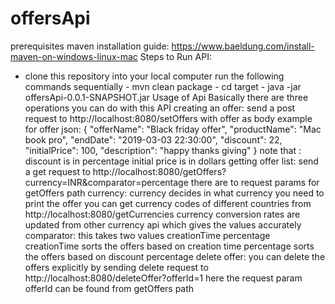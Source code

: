 # offersApi
prerequisites
	maven 
		installation guide: https://www.baeldung.com/install-maven-on-windows-linux-mac
Steps to Run API:
  - clone this repository into your local computer
	run the following commands sequentially
		- mvn clean package
		- cd target
		- java -jar offersApi-0.0.1-SNAPSHOT.jar
Usage of Api
	Basically there are three operations you can do with this API
		creating an offer:
			send a post request to http://localhost:8080/setOffers with offer as body
			example for offer json:
				{
					"offerName": "Black friday offer",
					"productName": "Mac book pro",
					"endDate": "2019-03-03 22:30:00",
					"discount": 22,
					"initialPrice": 100,
					"description": "happy thanks giving"
				}
			note that :
				discount is in percentage
				initial price is in dollars
		getting offer list:
			send a get request to http://localhost:8080/getOffers?currency=INR&comparator=percentage
			there are to request params for getOffers path
			currency:
				currency decides in what currency you need to print the offer
				you can get currency codes of different countries from http://localhost:8080/getCurrencies
				currency conversion rates are updated from other currency api which gives the values accurately
			comparator:
				this takes two values 
					creationTime
					percentage
				creationTime sorts the offers based on creation time
				percentage sorts the offers based on discount percentage
		delete offer:
			you can delete the offers explicitly by sending delete request to 
			http://localhost:8080/deleteOffer?offerId=1
			here the request param offerId can be found from getOffers path
			
